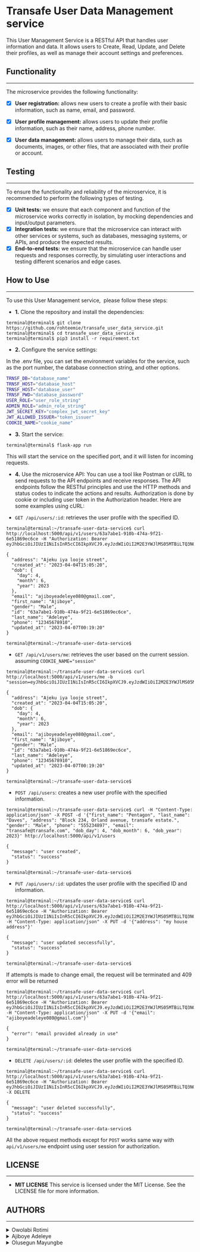 # Transafe User Data Management service
This User Management Service is a RESTful API that handles user information and data.
It allows users to Create, Read, Update, and Delete their profiles, as well as manage their account settings and preferences.

## Functionality
---
The microservice provides the following functionality:
- [x] **User registration:** allows new users to create a profile with their basic information, such as name, email, and password.

- [x] **User profile management:** allows users to update their profile information, such as their name, address, phone number.
- [x] **User data management:** allows users to manage their data, such as documents, images, or other files, that are associated with their profile or account.
<!-- - **User preferences:** allows users to manage their account settings and preferences, such as language, timezone, or notification settings. -->

## Testing
---
To ensure the functionality and reliability of the microservice, it is recommended to perform the following types of testing.

- [x] **Unit tests:** we ensure that each component and function of the microservice works correctly in isolation, by mocking dependencies and input/output parameters.
- [x] **Integration tests:** we ensure that the microservice can interact with other services or systems, such as databases, messaging systems, or APIs, and produce the expected results.
- [x] **End-to-end tests:** we ensure that the microservice can handle user requests and responses correctly, by simulating user interactions and testing different scenarios and edge cases.

## How to Use
---
To use this User Management service,  please follow these steps:

- **1.** Clone the repository and install the dependencies:

```
terminal@terminal$ git clone https://github.com/rohteemie/transafe_user_data_service.git
terminal@terminal$ cd transafe_user_data_service
terminal@terminal$ pip3 install -r requirement.txt
```

- **2.** Configure the service settings:

In the .env file, you can set the environment variables for the service, such as the port number, the database connection string, and other options.

```bash
TRNSF_DB="database_name"
TRNSF_HOST="database_host"
TRNSF_HOST="database_user"
TRNSF_PWD="database_password"
USER_ROLE="user_role_string"
ADMIN_ROLE="admin_role_string"
JWT_SECRET_KEY="complex_jwt_secret_key"
JWT_ALLOWED_ISSUER="token_issuer"
COOKIE_NAME="cookie_name"
```

- **3.** Start the service:

```
terminal@terminal$ flask-app run
```

This will start the service on the specified port, and it will listen for incoming requests.

- **4.** Use the microservice API:
You can use a tool like Postman or cURL to send requests to the API endpoints and receive responses. The API endpoints follow the RESTful principles and use the HTTP methods and status codes to indicate the actions and results.
Authorization is done by cookie or including user token in the Authorization header. Here are some examples using cURL:

- `GET /api/users/:id`: retrieves the user profile with the specified ID.
```
terminal@terminal:~/transafe-user-data-service$ curl http://localhost:5000/api/v1/users/63a7abe1-910b-474a-9f21-6e51869ec6ce -H "Authorization: Bearer eyJhbGciOiJIUzI1NiIsInR5cCI6IkpXVCJ9.eyJzdWIiOiI2M2E3YWJlMS05MTBiLTQ3NGEtOWYyMS02ZTUxODY5ZWM2Y2UiLCJpc3MiOiJUUkFOU0FGRSBUT0tFTiBJU1NVRVIiLCJyb2xlIjoidXNlciJ9.BDyOOnoyYpYhw4GirtN6gtJTNSYIsx3mOrL5XJv9Eho"

{
  "address": "Ajeku iya looje street",
  "created_at": "2023-04-04T15:05:20",
  "dob": {
    "day": 4,
    "month": 6,
    "year": 2023
  },
  "email": "ajiboyeadeleye080@gmail.com",
  "first_name": "Ajiboye",
  "gender": "Male",
  "id": "63a7abe1-910b-474a-9f21-6e51869ec6ce",
  "last_name": "Adeleye",
  "phone": "12345678910",
  "updated_at": "2023-04-07T00:19:20"
}

terminal@terminal:~/transafe-user-data-service$
````



- `GET /api/v1/users/me`: retrieves the user based on the current session.
    assuming `COOKIE_NAME="session"`
```
terminal@terminal:~/transafe-user-data-service$ curl http://localhost:5000/api/v1/users/me -b "session=eyJhbGciOiJIUzI1NiIsInR5cCI6IkpXVCJ9.eyJzdWIiOiI2M2E3YWJlMS05MTBiLTQ3NGEtOWYyMS02ZTUxODY5ZWM2Y2UiLCJpc3MiOiJUUkFOU0FGRSBUT0tFTiBJU1NVRVIiLCJyb2xlIjoidXNlciJ9.BDyOOnoyYpYhw4GirtN6gtJTNSYIsx3mOrL5XJv9Eho"

{
  "address": "Ajeku iya looje street",
  "created_at": "2023-04-04T15:05:20",
  "dob": {
    "day": 4,
    "month": 6,
    "year": 2023
  },
  "email": "ajiboyeadeleye080@gmail.com",
  "first_name": "Ajiboye",
  "gender": "Male",
  "id": "63a7abe1-910b-474a-9f21-6e51869ec6ce",
  "last_name": "Adeleye",
  "phone": "12345678910",
  "updated_at": "2023-04-07T00:19:20"
}

terminal@terminal:~/transafe-user-data-service$
```

- `POST /api/users`: creates a new user profile with the specified information.

```
terminal@terminal:~/transafe-user-data-service$ curl -H "Content-Type: application/json" -X POST -d '{"first_name": "Pentagon", "last_name": "Daves", "address": "Block 234, Orland avenue, transafe estate.", "gender": "Male", "phone": "555234897", "email": "transafe@transafe.com", "dob_day": 4, "dob_month": 6, "dob_year": 2023}' http://localhost:5000/api/v1/users

{
  "message": "user created",
  "status": "success"
}

terminal@terminal:~/transafe-user-data-service$
```


- `PUT /api/users/:id`: updates the user profile with the specified ID and information.
```
terminal@terminal:~/transafe-user-data-service$ curl http://localhost:5000/api/v1/users/63a7abe1-910b-474a-9f21-6e51869ec6ce -H "Authorization: Bearer eyJhbGciOiJIUzI1NiIsInR5cCI6IkpXVCJ9.eyJzdWIiOiI2M2E3YWJlMS05MTBiLTQ3NGEtOWYyMS02ZTUxODY5ZWM2Y2UiLCJpc3MiOiJUUkFOU0FGRSBUT0tFTiBJU1NVRVIiLCJyb2xlIjoidXNlciJ9.BDyOOnoyYpYhw4GirtN6gtJTNSYIsx3mOrL5XJv9Eho" -H "Content-Type: application/json" -X PUT -d '{"address": "my house address"}'

{
  "message": "user updated seccessfully",
  "status": "success"
}

terminal@terminal:~/transafe-user-data-service$
```
If attempts is made to change email, the request will be terminated and 409 error will be returned

```
terminal@terminal:~/transafe-user-data-service$ curl http://localhost:5000/api/v1/users/63a7abe1-910b-474a-9f21-6e51869ec6ce -H "Authorization: Bearer eyJhbGciOiJIUzI1NiIsInR5cCI6IkpXVCJ9.eyJzdWIiOiI2M2E3YWJlMS05MTBiLTQ3NGEtOWYyMS02ZTUxODY5ZWM2Y2UiLCJpc3MiOiJUUkFOU0FGRSBUT0tFTiBJU1NVRVIiLCJyb2xlIjoidXNlciJ9.BDyOOnoyYpYhw4GirtN6gtJTNSYIsx3mOrL5XJv9Eho" -H "Content-Type: application/json" -X PUT -d '{"email": "ajiboyeadeleye080@gmail.com"}'

{
  "error": "email provided already in use"
}

terminal@terminal:~/transafe-user-data-service$
```

- `DELETE /api/users/:id`: deletes the user profile with the specified ID.
```
terminal@terminal:~/transafe-user-data-service$ curl http://localhost:5000/api/v1/users/63a7abe1-910b-474a-9f21-6e51869ec6ce -H "Authorization: Bearer eyJhbGciOiJIUzI1NiIsInR5cCI6IkpXVCJ9.eyJzdWIiOiI2M2E3YWJlMS05MTBiLTQ3NGEtOWYyMS02ZTUxODY5ZWM2Y2UiLCJpc3MiOiJUUkFOU0FGRSBUT0tFTiBJU1NVRVIiLCJyb2xlIjoidXNlciJ9.BDyOOnoyYpYhw4GirtN6gtJTNSYIsx3mOrL5XJv9Eho" -X DELETE

{
  "message": "user deleted successfully",
  "status": "success"
}

terminal@terminal:~/transafe-user-data-service$
```

All the above request methods except for `POST` works same way with `api/v1/users/me` endpoint using user session for authorization.

## LICENSE
---
- **MIT LICENSE**
This service is licensed under the MIT License. See the LICENSE file for more information.

## AUTHORS
---
<details>
	<summary>Owolabi Rotimi</summary>
	<ul>
	<li><a href="https://www.github.com/rohteemie">GitHub</a></li>
	<li><a href="https://www.linkedin.com/in/rohteemie">LinkedIn</a></li>
	<li><a href="https://www.twitter.com/rohteemie">Twitter</a></li>
	<li><a href="mailto:iamrotimiowolabi@gmail.com">Email</a></l>
	</ul>
</details>
<details>
        <summary>Ajiboye Adeleye</summary>
        <ul>
        <li><a href="https://www.github.com/Adeleye080">GitHub</a></li>
        <li><a href="https://www.linkedin.com/in/ajiboye-adeleye-b561a7211">LinkedIn</a></li>
        <li><a href="https://www.twitter.com/AdeleyeAjiboye">Twitter</a></li>
        <li><a href="mailto:ajiboyeadeleye080@gmail.com">Email</a></l>
        </ul>
</details>
<details>
        <summary>Olusegun Mayungbe</summary>
        <ul>
        <li><a href="https://www.github.com/Oluadepe">GitHub</a></li>
        <li><a href="https://www.linkedin.com/in/">LinkedIn</a></li>
        <li><a href="https://www.twitter.com/">Twitter</a></li>
        <li><a href="mailto:">Email</a></l>
        </ul>
</details>
